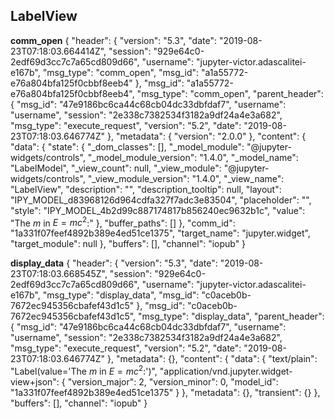 ## LabelView

**comm_open**
{
    "header": {
        "version": "5.3",
        "date": "2019-08-23T07:18:03.664414Z",
        "session": "929e64c0-2edf69d3cc7c7a65cd809d66",
        "username": "jupyter-victor.adascalitei-e167b",
        "msg_type": "comm_open",
        "msg_id": "a1a55772-e76a804bfa125f0cbbf8eeb4"
    },
    "msg_id": "a1a55772-e76a804bfa125f0cbbf8eeb4",
    "msg_type": "comm_open",
    "parent_header": {
        "msg_id": "47e9186bc6ca44c68cb04dc33dbfdaf7",
        "username": "username",
        "session": "2e338c7382534f3182a9df24a4e3a682",
        "msg_type": "execute_request",
        "version": "5.2",
        "date": "2019-08-23T07:18:03.646774Z"
    },
    "metadata": {
        "version": "2.0.0"
    },
    "content": {
        "data": {
            "state": {
                "_dom_classes": [],
                "_model_module": "@jupyter-widgets/controls",
                "_model_module_version": "1.4.0",
                "_model_name": "LabelModel",
                "_view_count": null,
                "_view_module": "@jupyter-widgets/controls",
                "_view_module_version": "1.4.0",
                "_view_name": "LabelView",
                "description": "",
                "description_tooltip": null,
                "layout": "IPY_MODEL_d83968126d964cdfa327f7adc3e83504",
                "placeholder": "​",
                "style": "IPY_MODEL_4b2d99c887174817b856240ec9632b1c",
                "value": "The $m$ in $E=mc^2$:"
            },
            "buffer_paths": []
        },
        "comm_id": "1a331f07feef4892b389e4ed51ce1375",
        "target_name": "jupyter.widget",
        "target_module": null
    },
    "buffers": [],
    "channel": "iopub"
}

**display_data**
{
    "header": {
        "version": "5.3",
        "date": "2019-08-23T07:18:03.668545Z",
        "session": "929e64c0-2edf69d3cc7c7a65cd809d66",
        "username": "jupyter-victor.adascalitei-e167b",
        "msg_type": "display_data",
        "msg_id": "c0aceb0b-7672ec945356cbafef43d1c5"
    },
    "msg_id": "c0aceb0b-7672ec945356cbafef43d1c5",
    "msg_type": "display_data",
    "parent_header": {
        "msg_id": "47e9186bc6ca44c68cb04dc33dbfdaf7",
        "username": "username",
        "session": "2e338c7382534f3182a9df24a4e3a682",
        "msg_type": "execute_request",
        "version": "5.2",
        "date": "2019-08-23T07:18:03.646774Z"
    },
    "metadata": {},
    "content": {
        "data": {
            "text/plain": "Label(value='The $m$ in $E=mc^2$:')",
            "application/vnd.jupyter.widget-view+json": {
                "version_major": 2,
                "version_minor": 0,
                "model_id": "1a331f07feef4892b389e4ed51ce1375"
            }
        },
        "metadata": {},
        "transient": {}
    },
    "buffers": [],
    "channel": "iopub"
}